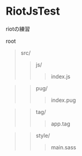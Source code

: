 # RiotJsTest
riotの練習

root
>src/
>>js/
>>>index.js

>>pug/
>>>index.pug

>>tag/
>>>app.tag

>>style/
>>>main.sass
